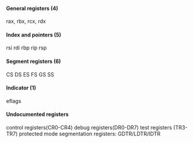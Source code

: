 #### General registers (4)
rax, rbx, rcx, rdx

#### Index and pointers (5)
rsi rdi rbp rip rsp

#### Segment registers (6)
CS DS ES FS GS SS

#### Indicator (1)
eflags

#### Undocumented registers
 control registers(CR0-CR4)
 debug registers(DR0-DR7)
 test registers (TR3-TR7)
 protected mode segmentation registers: GDTR/LDTR/IDTR
